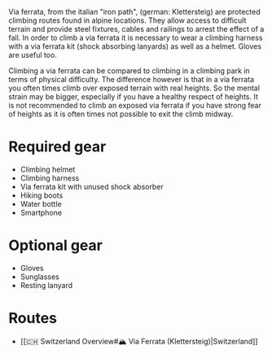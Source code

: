 Via ferrata, from the italian "iron path", (german: Klettersteig) are protected climbing routes found in alpine locations. They allow access to difficult terrain and provide steel fixtures, cables and railings to arrest the effect of a fall. In order to climb a via ferrata it is necessary to wear a climbing harness with a via ferrata kit (shock absorbing lanyards) as well as a helmet. Gloves are useful too.

Climbing a via ferrata can be compared to climbing in a climbing park in terms of physical difficulty. The difference however is that in a via ferrata you often times climb over exposed terrain with real heights. So the mental strain may be bigger, especially if you have a healthy respect of heights. It is not recommended to climb an exposed via ferrata if you have strong fear of heights as it is often times not possible to exit the climb midway.

# Required gear

* Climbing helmet
* Climbing harness
* Via ferrata kit with unused shock absorber
* Hiking boots
* Water bottle
* Smartphone

# Optional gear

* Gloves
* Sunglasses
* Resting lanyard

# Routes

- [[🇨🇭 Switzerland Overview#🏔️ Via Ferrata (Klettersteig)|Switzerland]]
